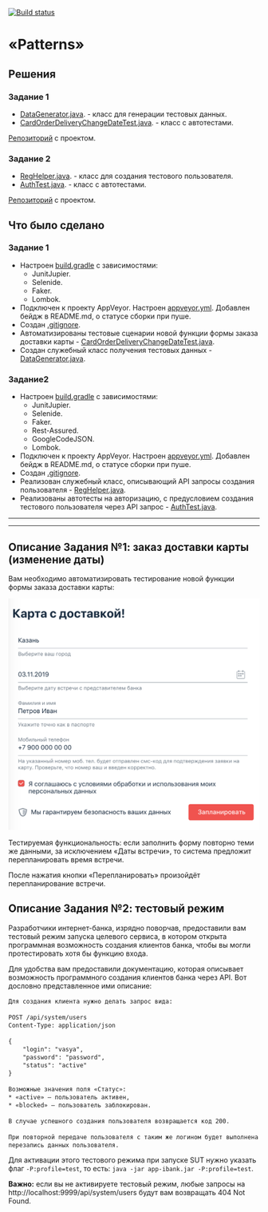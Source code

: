 [![Build status](https://ci.appveyor.com/api/projects/status/5250f2101uwt866p?svg=true)](https://ci.appveyor.com/project/Nephedov/cardorderdeliverychangedate)

# «Patterns»

## Решения
### Задание 1
 * <a href="https://github.com/Nephedov/6.1.Automated-Testing/blob/main/src/test/java/ru/netology/DataGenerator.java">DataGenerator.java</a>. - класс для генерации тестовых данных.
 * <a href="https://github.com/Nephedov/6.1.Automated-Testing/blob/main/src/test/java/ru/netology/CardOrderDeliveryChangeDateTest.java">CardOrderDeliveryChangeDateTest.java</a>. - класс с автотестами.

<a href="https://github.com/Nephedov/6.1.Automated-Testing">Репозиторий</a> с проектом.
### Задание 2
 * <a href="https://github.com/Nephedov/6.2.Automated-Testing/blob/main/src/test/java/ru/netology/RegHelper.java">RegHelper.java</a>. - класс для создания тестового пользователя.
 * <a href="https://github.com/Nephedov/6.2.Automated-Testing/blob/main/src/test/java/ru/netology/AuthTest.java">AuthTest.java</a>. - класс с автотестами.

<a href="https://github.com/Nephedov/6.2.Automated-Testing">Репозиторий</a> с проектом.
## Что было сделано
### Задание 1
* Настроен <a href="https://github.com/Nephedov/6.1.Automated-Testing/blob/main/build.gradle">build.gradle</a> с зависимостями:
	* JunitJupier.
	* Selenide.
	* Faker.
	* Lombok.
* Подключен к проекту AppVeyor. Настроен <a href="https://github.com/Nephedov/6.1.Automated-Testing/blob/main/.appveyor.yml">appveyor.yml</a>. Добавлен бейдж в README.md, о статусе сборки при пуше.
* Создан <a href="https://github.com/Nephedov/6.1.Automated-Testing/blob/main/.gitignore">.gitignore</a>.
* Автоматизированы тестовые сценарии новой функции формы заказа доставки карты - <a href="https://github.com/Nephedov/6.1.Automated-Testing/blob/main/src/test/java/ru/netology/CardOrderDeliveryChangeDateTest.java">CardOrderDeliveryChangeDateTest.java</a>.
* Создан служебный класс получения тестовых данных - <a href="https://github.com/Nephedov/6.1.Automated-Testing/blob/main/src/test/java/ru/netology/DataGenerator.java">DataGenerator.java</a>.
### Задание2
* Настроен <a href="https://github.com/Nephedov/6.2.Automated-Testing/blob/main/build.gradle">build.gradle</a> с зависимостями:
	* JunitJupier.
	* Selenide.
	* Faker.
	* Rest-Assured.
	* GoogleCodeJSON.
	* Lombok.
* Подключен к проекту AppVeyor. Настроен <a href="https://github.com/Nephedov/6.2.Automated-Testing/blob/main/.appveyor.yml">appveyor.yml</a>. Добавлен бейдж в README.md, о статусе сборки при пуше.
* Создан <a href="https://github.com/Nephedov/6.2.Automated-Testing/blob/main/.gitignore">.gitignore</a>.
* Реализован служебный класс, описывающий API запросы создания пользователя - <a href="https://github.com/Nephedov/6.2.Automated-Testing/blob/main/src/test/java/ru/netology/RegHelper.java">RegHelper.java</a>.
* Реализованы автотесты на авторизацию, с предусловием создания тестового пользователя через API запрос - <a href="https://github.com/Nephedov/6.2.Automated-Testing/blob/main/src/test/java/ru/netology/AuthTest.java">AuthTest.java</a>.

---
---


## Описание Задания №1: заказ доставки карты (изменение даты)

Вам необходимо автоматизировать тестирование новой функции формы заказа доставки карты:

![](pic/order.png)

Тестируемая функциональность: если заполнить форму повторно теми же данными, за исключением «Даты встречи», то система предложит перепланировать время встречи.

После нажатия кнопки «Перепланировать» произойдёт перепланирование встречи.

## Описание Задания №2: тестовый режим

Разработчики интернет-банка, изрядно поворчав, предоставили вам тестовый режим запуска целевого сервиса, в котором открыта программная возможность создания клиентов банка, чтобы вы могли протестировать хотя бы функцию входа.

Для удобства вам предоставили документацию, которая описывает возможность программного создания клиентов банка через API. Вот дословно представленное ими описание:
```
Для создания клиента нужно делать запрос вида:

POST /api/system/users
Content-Type: application/json

{
    "login": "vasya",
    "password": "password",
    "status": "active" 
}

Возможные значения поля «Статус»:
* «active» — пользователь активен,
* «blocked» — пользователь заблокирован.

В случае успешного создания пользователя возвращается код 200.

При повторной передаче пользователя с таким же логином будет выполнена перезапись данных пользователя.
```


Для активации этого тестового режима при запуске SUT нужно указать флаг `-P:profile=test`, то есть:
`java -jar app-ibank.jar -P:profile=test`.

**Важно:** если вы не активируете тестовый режим, любые запросы на http://localhost:9999/api/system/users будут вам возвращать 404 Not Found. 
